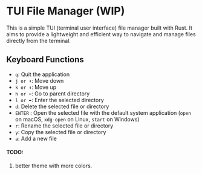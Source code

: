 # TUI File Manager (WIP)

This is a simple TUI (terminal user interface) file manager built with Rust. It aims to provide a lightweight and efficient way to navigate and manage files directly from the terminal.

## Keyboard Functions
- `q`: Quit the application
- `j or ⬇️`: Move down
- `k or ⬆️`: Move up
- `h or ⬅️`: Go to parent directory
- `l or ➡️`: Enter the selected directory
- `d`: Delete the selected file or directory
- `ENTER` : Open the selected file with the default system application (`open` on macOS, `xdg-open` on Linux, `start` on Windows)
- `r`: Rename the selected file or directory
- `y`: Copy the selected file or directory
- `a`: Add a new file


#### TODO: 
1. better theme with more colors.
